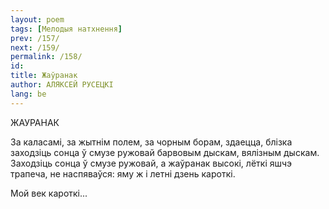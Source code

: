 ```yaml
---
layout: poem
tags: [Мелодыя натхнення]
prev: /157/
next: /159/
permalink: /158/
id: 
title: Жаўранак
author: АЛЯКСЕЙ РУСЕЦКІ
lang: be
---
```



 
ЖАУРАНАК

За каласамі, за жытнім полем, за чорным борам, здаецца, блізка заходзіць сонца ў смузе ружовай барвовым дыскам, вялізным дыскам. Заходзіць сонца ў смузе ружовай, а жаўранак высокі, лёткі яшчэ трапеча, не наспяваўся: яму ж і летні дзень кароткі.

Мой век кароткі...
